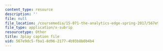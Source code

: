 ```yaml
---
content_type: resource
description: ''
file: null
file_location: /coursemedia/15-071-the-analytics-edge-spring-2017/567e9dc5fba18d9621774b93b8b0b4b4_PLRK4oOkXuI.srt
file_type: application/x-subrip
resourcetype: Other
title: 3play caption file
uid: 567e9dc5-fba1-8d96-2177-4b93b8b0b4b4
---
```

